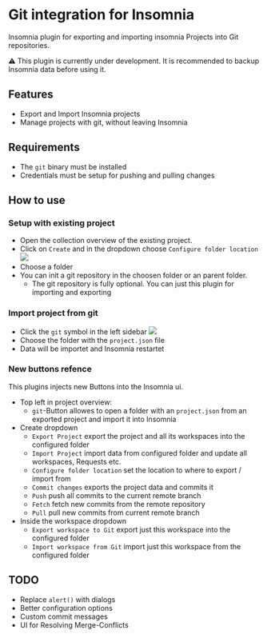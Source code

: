 # Git integration for Insomnia

Insomnia plugin for exporting and importing insomnia Projects into Git
repositories.

⚠️ This plugin is currently under development. It is recommended to backup
Insomnia data before using it.

## Features

- Export and Import Insomnia projects
- Manage projects with git, without leaving Insomnia

## Requirements

- The `git` binary must be installed
- Credentials must be setup for pushing and pulling changes

## How to use

### Setup with existing project

- Open the collection overview of the existing project.
- Click on `Create` and in the dropdown choose `Configure folder location`
![](https://cdn.discordapp.com/attachments/693228572286124085/1090742892953354372/Screenshot_2023-03-29_225814.png)
- Choose a folder
- You can init a git repository in the choosen folder or an parent folder.
  - The git repository is fully optional. You can just this plugin for importing and exporting

### Import project from git

- Click the `git` symbol in the left sidebar
![](https://cdn.discordapp.com/attachments/693228572286124085/1090742892311625821/Screenshot_2023-03-29_225628.png)
- Choose the folder with the `project.json` file
- Data will be importet and Insomnia restartet

### New buttons refence

This plugins injects new Buttons into the Insomnia ui.

- Top left in project overview:
  - `git`-Button allowes to open a folder with an `project.json` from an exported project and import it into Insomnia
- Create dropdown
  - `Export Project` export the project and all its workspaces into the configured folder
  - `Import Project` import data from configured folder and update all workspaces, Requests etc.
  - `Configure folder location` set the location to where to export / import from
  - `Commit changes` exports the project data and commits it
  - `Push` push all commits to the current remote branch
  - `Fetch` fetch new commits from the remote repository
  - `Pull` pull new commits from current remote branch
- Inside the workspace dropdown
  - `Export workspace to Git` export just this workspace into the configured folder
  - `Import workspace from Git` import just this workspace from the configured folder

## TODO

- Replace `alert()` with dialogs
- Better configuration options
- Custom commit messages
- UI for Resolving Merge-Conflicts
